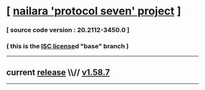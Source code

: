 
# [ [nailara 'protocol seven' project](http://src.nailara.net/) ]

### [ source code version : 20.2112-3450.0 ]

### ( this is the [ISC license](license)d "base" branch )
---
## current [release](https://github.com/anotherlink/nailara/releases) \\\\// [v1.58.7](https://github.com/anotherlink/nailara/releases/tag/v1.58.7)
---
